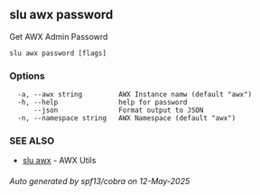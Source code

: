 ## slu awx password

Get AWX Admin Passowrd

```
slu awx password [flags]
```

### Options

```
  -a, --awx string         AWX Instance namw (default "awx")
  -h, --help               help for password
      --json               Format output to JSON
  -n, --namespace string   AWX Namespace (default "awx")
```

### SEE ALSO

* [slu awx](slu_awx.md)	 - AWX Utils

###### Auto generated by spf13/cobra on 12-May-2025

